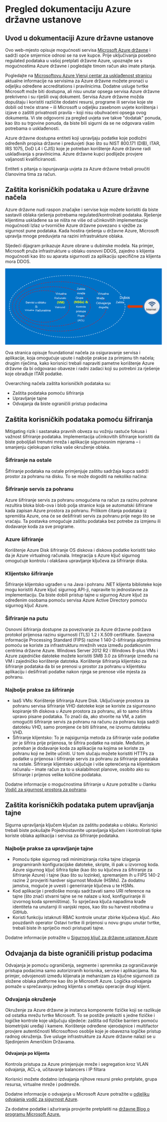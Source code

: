 <properties
    pageTitle="Azure državne dokumentaciju | Microsoft Azure"
    description="Ovo omogućuje comparision značajki i upute na razvoj aplikacija za državne ustanove Azure"
    services="Azure-Government"
    cloud="gov" 
    documentationCenter=""
    authors="ryansoc"
    manager="zakramer"
    editor=""/>

<tags
    ms.service="multiple"
    ms.devlang="na"
    ms.topic="article"
    ms.tgt_pltfrm="na"
    ms.workload="azure-government"
    ms.date="08/25/2016"
    ms.author="ryansoc"/>


#  <a name="azure-government-documentation-overview"></a>Pregled dokumentaciju Azure državne ustanove

##  <a name="introduction-to-azure-government-documentation"></a>Uvod u dokumentaciji Azure državne ustanove

Ovo web-mjesto opisuje mogućnosti servisa [Microsoft Azure državne](https://azure.microsoft.com/features/gov/) i sadrži opće smjernice odnosi se na sve kupce. Prije uključivanja posebno regulated podataka u vašoj pretplati državne Azure, upoznajte se s mogućnostima Azure državne i pogledajte timom račun ako imate pitanja.

Pogledajte na [Microsoftovu Azure Vjeruj centar za usklađenost stranicu](http://www.microsoft.com/en-us/TrustCenter/Compliance/default.aspx) aktualne informacije na servisima za Azure državne možete pronaći u odjeljku određene accreditations i pravilnicima. Dodatne usluge tvrtke Microsoft može biti dostupna, ali nisu unutar opsega servisa Azure državne prekriveno i su riješili ovaj dokument. Servisa Azure državne možda dopuštaju i koristiti različite dodatni resursi, programe ili servise koje ste dobili od treće strane – ili Microsoft u odjeljku zasebnom uvjete korištenja i izjave o zaštiti privatnosti pravila – koji nisu obuhvaćeni opsega ovog dokumenta. Vi ste odgovorni za pregled uvjeta sve takve "dodatak" ponuda, kao što su trgovine ponuda, da biste bili sigurni da se ne odgovara vašim potrebama o usklađenosti.

Azure državne dostupna entiteti koji upravljaju podatke koje podložni određenih propisa državne i preduvjeti (kao što su NIST 800.171 (DIB), ITAR, IRS 1075, DoD L4 i CJIS) koje je potreban korištenje Azure državne radi usklađivanja s pravilnicima. Azure državne kupci podliježe provjere valjanosti kvalificiranosti.

Entiteti s pitanja o ispunjavanja uvjeta za Azure državne trebali proučiti članovima tima za račun.

##  <a name="principles-for-securing-customer-data-in-azure-government"></a>Zaštita korisničkih podataka u Azure državne načela

Azure državne nudi raspon značajke i servise koje možete koristiti da biste sastavili oblaka rješenja potrebama regulated/kontrolirati podataka. Rješenje klijentima usklađene sa se ništa ne više od učinkovitih implementacije mogućnosti Izlaz u-tvorničke Azure državne povezano s vježbe za sigurnost pune podataka.
Kada hostira rješenja u državne Azure, Microsoft upravlja mnoge preduvjeta na razini infrastrukture oblaka.

Sljedeći dijagram prikazuje Azure obrane u dubinske modela. Na primjer, Microsoft pruža infrastrukture u oblaku osnovni DDOS, zajedno s klijenta mogućnosti kao što su aparata sigurnosti za aplikaciju specifične za klijenta mora DDOS.

![Zamjenski tekst](./media/azure-government-Defenseindepth.png)

Ova stranica opisuje foundational načela za osiguravanje servisa i aplikacije, koja omogućuje upute i najbolje prakse za primjenu tih načela; drugim riječima, kako korisnici trebali napraviti pametne korištenje Azure državne da bi odgovarao obaveze i radni zadaci koji su potrebni za rješenje koje obrađuje ITAR podatke.

Overarching načela zaštita korisničkih podataka su:
* Zaštita podataka pomoću šifriranja
* Upravljanje tajne
* Odvajanja da biste ograničili pristup podacima

##  <a name="protecting-customer-data-using-encryption"></a>Zaštita korisničkih podataka pomoću šifriranja

Mitigating rizik i sastanaka pravnih obveza su vožnju rastuće fokusa i važnost šifriranje podataka. Implementacija učinkovitih šifriranje koristiti da biste poboljšali trenutni mreža i aplikacije sigurnosnim mjerama – i smanjenju cjelokupan rizika vaše okruženje oblaka.

### <a name="Overview"></a>Šifriranje na ostale
Šifriranje podataka na ostale primjenjuje zaštitu sadržaja kupca sadrži prostor za pohranu na disku. To se može dogoditi na nekoliko načina:

### <a name="Overview"></a>Šifriranje servis za pohranu

Azure šifriranje servis za pohranu omogućena na račun za razinu pohrane rezultira bloka blob-ova i blob polja stranice koja se automatski šifrirane kada zapisan Azure prostora za pohranu. Prilikom čitanja podataka iz spremišta Azure, ona će se dešifrirati servis za pohranu prije nego što se vraćaju. Ta postavka omogućuje zaštitu podataka bez potrebe za izmjenu ili dodavanje koda za sve programe.

### <a name="Overview"></a>Azure šifriranje
Korištenje Azure Disk šifriranje OS diskova i diskova podatke koristiti tako da je Azure virtualnog računala. Integracija s Azure ključ sigurnog omogućuje kontrolu i olakšava upravljanje ključeva za šifriranje diska.

### <a name="Overview"></a>Klijentsko šifriranje
Šifriranje klijentsko ugrađen u na Java i pohranu .NET klijenta biblioteke koje mogu koristiti Azure ključ sigurnog API-ji, napravite to jednostavne za implementaciju. Da biste dobili pristup tajne u sigurnog Azure ključ za određenim osobama pomoću servisa Azure Active Directory pomoću sigurnog ključ Azure.

### <a name="Overview"></a>Šifriranje na putu

Osnovni šifriranja dostupne za povezivanje za Azure državne podržava protokol prijenosa razinu sigurnosti (TLS) 1.2 i X.509 certifikate. Savezna informacije Processing Standard (FIPS) razine 1 140-2-šifriranja algoritmima pomoću se koriste za infrastrukturu mrežnih veza između podatkovnim centrima državne Azure.  Windows Server 2012 R2 i Windows 8-plus VMs i Azure zajedničke datoteke možete koristiti SMB 3.0 za šifriranje između na VM i zajedničko korištenje datoteka. Korištenje šifriranja klijentsko za šifriranje podataka da bi se prenosi u prostor za pohranu u klijentsku aplikaciju i dešifrirati podatke nakon njega se prenose više mjesta za pohranu.

### <a name="Overview"></a>Najbolje prakse za šifriranje

* IaaS VMs: Korištenje šifriranja Azure Disk. Uključivanje prostora za pohranu servisa šifriranje VHD datoteke koje se koriste za sigurnosno kopiranje tih diskova u Azure prostora za pohranu, ali to samo šifrira upravo pisane podataka. To znači da, ako stvorite na VM, a zatim omogućiti šifriranje servis za pohranu na računu za pohranu koja sadrži datoteku VHD, samo promjene će biti šifrirane, ne izvornu datoteku VHD.
* Šifriranje klijentsko: To je najsigurnija metoda za šifriranje vaše podatke jer je šifrira prije prijenosa, te šifrira podatke na ostale. Međutim, je potreban je dodavanje koda za aplikacije na kojima se koriste za pohranu koji ne želite učiniti. U tom slučaju možete koristiti HTTPs za podatke u prijenosa i šifriranje servis za pohranu za šifriranje podataka na ostale. Šifriranje klijentsko uključuje i više opterećenja na klijentskom računalu – imate račun za to u skalabilnost planove, osobito ako su šifriranje i prijenos velike količine podataka.

Dodatne informacije o mogućnostima šifriranje u Azure potražite u članku [Vodič za sigurnost prostora za pohranu](/storage-security-guide).

##  <a name="protecting-customer-data-by-managing-secrets"></a>Zaštita korisničkih podataka putem upravljanja tajne

Sigurna upravljanja ključem ključan za zaštitu podataka u oblaku. Korisnici trebali biste pokušajte Pojednostavnite upravljanja ključem i kontrolirati tipke koriste oblaka aplikacija i servisa za šifriranje podataka.

### <a name="Overview"></a>Najbolje prakse za upravljanje tajne

* Pomoću tipke sigurnog radi minimiziranja rizika tajne izlaganja programiranih konfiguracijske datoteke, skripte, ili pak u izvornog koda. Azure sigurnog ključ šifrira tipke (kao što su ključeva za šifriranje za šifriranje Azure) i tajne (kao što su lozinke), spremanjem ih u FIPS 140-2 razine 2 provjeriti hardver sigurnost Module (HSMs). Za dodatnu jamstva, moguće je uvesti i generiranje ključeva u te HSMs.
* Kod aplikacije i predloške moraju sadržavati samo URI reference na tajne (što znači stvarni tajne se ne nalaze u kod, konfiguriranje ili izvornog koda spremištima). To sprječava ključa napadima krađe identiteta na unutarnji ili vanjski repos, kao što su harvest robotima u GitHub.
* Koristi funkciju istaknuti RBAC kontrole unutar zbirke ključeva ključ. Ako pouzdanih operator Ostavi tvrtke ili prijenosi u novu grupu unutar tvrtke, trebali biste ih spriječio moći pristupati tajne.  

Dodatne informacije potražite u [Sigurnog ključ za državne ustanove Azure](/azure-government/azure-government-tech-keyvault)

##  <a name="isolation-to-restrict-data-access"></a>Odvajanja da biste ograničili pristup podacima

Odvajanja je pomoću ograničenja, segmente i spremnika za ograničavanje pristupa podacima samo autoriziranih korisnika, servise i aplikacijama. Na primjer, odvojenosti između klijenata je mehanizam za ključne sigurnosti za složene oblaka platforme kao što je Microsoft Azure. Logička odvajanja pomaže u sprečavanju jednog klijenta s ometaju operacije drugi klijent.

### <a name="Overview"></a>Odvajanja okruženje
Okruženje za Azure državne je instanca komponente fizičke koji se razlikuje od ostatka mrežu tvrtke Microsoft. To se postiže prelaziti s jedne fizičke i logičke kontrole koje uključuju sljedeće: zaštita od fizičke barriers pomoću biometrijski uređaji i kamere.  Korištenje određene vjerodajnice i multifactor provjere autentičnosti Microsoftovo osoblje koje je obavezna logičke pristup radnog okruženja.  Sve usluge infrastrukture za Azure državne nalazi se u Sjedinjenim Američkim Državama.

#### <a name="Overview"></a>Odvajanja po klijenta
Kontrola pristupa za Azure primjenjuje mreže i segregation kroz VLAN odvajanja, ACL-a, učitavanje balancers i IP filtara

Korisnici možete dodatno izdvajanja njihove resursi preko pretplate, grupa resursa, virtualne mreže i podmreže.

Dodatne informacije o odvajanja u Microsoft Azure potražite u [odjeljku odvajanja vodič za sigurnost Azure](/azure-security-getting-started/#isolation).

Za dodatne podatke i ažuriranja provjerite pretplatiti na <a href="https://blogs.msdn.microsoft.com/azuregov/">državne Blog o programu Microsoft Azure.</a>
